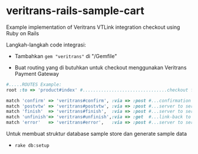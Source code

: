 veritrans-rails-sample-cart
===========================

Example implementation of Veritrans VTLink integration checkout using Ruby on Rails

Langkah-langkah code integrasi:

- Tambahkan `gem "veritrans"` di "/Gemfile"

- Buat routing yang di butuhkan untuk checkout menggunakan Veritrans Payment Gateway

```ruby
#.....ROUTES Example:
root :to => 'product#index' #................................checkout form

match 'confirm' => 'veritrans#confirm', :via => :post #...confirmation (autosubmit to veritrans server)
match 'postvtw' => 'veritrans#postvtw', :via => :post #...server to server notification
match 'finish'  => 'veritrans#finish',  :via => :post #...server to server redirection
match 'unfinish'=> 'veritrans#unfinish',:via => :get  #...link-back to merchant web
match 'error'   => 'veritrans#error',   :via => :post #...server to server redirection
```

Untuk membuat struktur database sample store dan generate sample data

- `rake db:setup`
